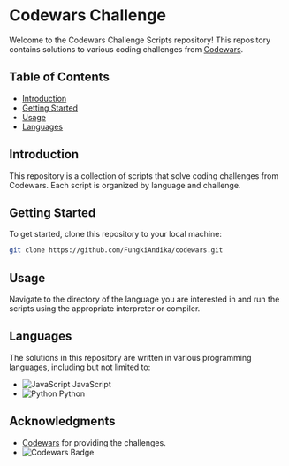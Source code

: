 # Codewars Challenge

Welcome to the Codewars Challenge Scripts repository! This repository contains solutions to various coding challenges from [Codewars](https://www.codewars.com/).

## Table of Contents

- [Introduction](#introduction)
- [Getting Started](#getting-started)
- [Usage](#usage)
- [Languages](#languages)

## Introduction

This repository is a collection of scripts that solve coding challenges from Codewars. Each script is organized by language and challenge.

## Getting Started

To get started, clone this repository to your local machine:

```bash
git clone https://github.com/FungkiAndika/codewars.git
```

## Usage

Navigate to the directory of the language you are interested in and run the scripts using the appropriate interpreter or compiler.

## Languages

The solutions in this repository are written in various programming languages, including but not limited to:

- ![JavaScript](https://img.icons8.com/color/48/000000/javascript.png) JavaScript
- ![Python](https://img.icons8.com/color/48/000000/python.png) Python

## Acknowledgments

- [Codewars](https://www.codewars.com/) for providing the challenges.
- ![Codewars Badge](https://www.codewars.com/users/FungkiAndika/badges/small)



